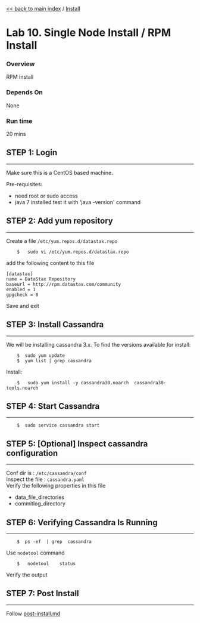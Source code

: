 <link rel='stylesheet' href='../assets/css/main.css'/>

[<< back to main index](../README.md) / [Install](README.md) 

Lab 10. Single Node Install / RPM Install
====================

### Overview
RPM install

### Depends On 
None

### Run time
20 mins



## STEP 1:  Login
----------------------------
Make sure this is a CentOS based machine.

Pre-requisites:
- need root or sudo access
- java 7 installed
    test it with   'java -version'  command


## STEP 2:  Add yum repository
----------------------------
Create a file `/etc/yum.repos.d/datastax.repo`
```
    $   sudo vi /etc/yum.repos.d/datastax.repo
```
add the following content to this file

```
[datastax]
name = DataStax Repository
baseurl = http://rpm.datastax.com/community
enabled = 1
gpgcheck = 0
```

Save and exit

## STEP 3: Install Cassandra
----------------------------
We will be installing cassandra 3.x.
To find the versions available for install:
```
    $  sudo yum update
    $  yum list | grep cassandra
```

Install:
```
    $   sudo yum install -y cassandra30.noarch  cassandra30-tools.noarch
```

## STEP 4:  Start Cassandra
----------------------------
```
    $  sudo service cassandra start
```


## STEP 5: [Optional]  Inspect cassandra configuration
----------------------------
Conf dir is : `/etc/cassandra/conf`  
Inspect the file  : `cassandra.yaml`   
Verify the following properties in this file
- data_file_directories
- commitlog_directory



## STEP 6:  Verifying Cassandra Is Running
----------------------------
```
    $  ps -ef  | grep  cassandra
```

Use `nodetool` command
```
    $   nodetool    status
```
Verify the output



## STEP 7: Post Install
----------------------------
Follow [post-install.md](post-install.md)
